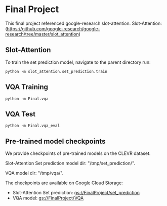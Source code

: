 # Final Project

This final project referenced google-research slot-attention.
Slot-Attention: (https://github.com/google-research/google-research/tree/master/slot_attention)

## Slot-Attention

To train the set prediction model, navigate to the parent directory 
run:

```
python -m slot_attention.set_prediction.train
```

## VQA Training

```
python -m Final.vqa
```

## VQA Test

```
python -m Final.vqa_eval
```

## Pre-trained model checkpoints

We provide checkpoints of pre-trained models on the CLEVR dataset.

Slot-Attention Set prediction model dir: "/tmp/set_prediction/".

VQA model dir: "/tmp/vqa/".

The checkpoints are available on Google Cloud Storage:
* Slot-Attention Set prediction: [gs://FinalProject/set_prediction](https://drive.google.com/drive/folders/1xyrDDiiNmBDjOhgbvYFyVvRewzBbcRCK?usp=sharing)
* VQA model: [gs://FinalProject/VQA](https://drive.google.com/drive/folders/1lHClh1SEhzrCCorEDvvnzXKUuLKhdEdw?usp=sharing)
